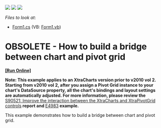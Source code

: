 <!-- default badges list -->
![](https://img.shields.io/endpoint?url=https://codecentral.devexpress.com/api/v1/VersionRange/134061504/10.2.3%2B)
[![](https://img.shields.io/badge/Open_in_DevExpress_Support_Center-FF7200?style=flat-square&logo=DevExpress&logoColor=white)](https://supportcenter.devexpress.com/ticket/details/E284)
[![](https://img.shields.io/badge/📖_How_to_use_DevExpress_Examples-e9f6fc?style=flat-square)](https://docs.devexpress.com/GeneralInformation/403183)
<!-- default badges end -->
<!-- default file list -->
*Files to look at*:

* [Form1.cs](./CS/Form1.cs) (VB: [Form1.vb](./VB/Form1.vb))
<!-- default file list end -->
# OBSOLETE - How to build a bridge between chart and pivot grid
<!-- run online -->
**[[Run Online]](https://codecentral.devexpress.com/e284)**
<!-- run online end -->


<p><strong>Note: This example applies to an XtraCharts version prior to v2010 vol 2. Starting from v2010 vol 2, after you assign a Pivot Grid instance to your chart's DataSource property, all the chart's bindings and layout settings are automatically adjusted.  For more information, please review the </strong><a href="https://www.devexpress.com/Support/Center/p/S90521">S90521: Improve the interaction between the XtraCharts and XtraPivotGrid controls</a><strong> report and  </strong><a href="https://www.devexpress.com/Support/Center/p/E4983">E4983</a><strong> example.</strong></p><p><strong></strong></p><p><strong></strong>This example demonstrates how to build a bridge between chart and pivot grid.</p>

<br/>


